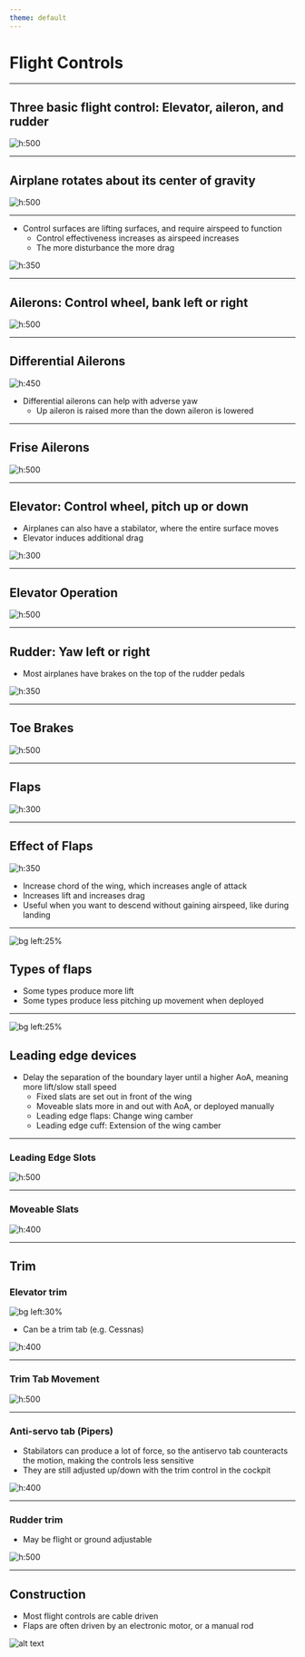 ```yaml
---
theme: default
---
```


# Flight Controls

---

## Three basic flight control: Elevator, aileron, and rudder

![h:500](images/image-1.png)

---

## Airplane rotates about its center of gravity

![h:500](images/image.png)

---

- Control surfaces are lifting surfaces, and require airspeed to function
  - Control effectiveness increases as airspeed increases
  - The more disturbance the more drag

![h:350](images/image-22.png)

---

## Ailerons: Control wheel, bank left or right

![h:500](images/image-3.png)

---

## Differential Ailerons

![h:450](images/image-18.png)

- Differential ailerons can help with adverse yaw
  - Up aileron is raised more than the down aileron is lowered

<!--

The effect of adverse yaw isn't symmetrical:
  - The up aileron (lower AoA) decreases drag a relatively small amount
  - The down aileron (higher AoA) increase drag a relatively large amount

So adding more drag to up the up aileron, evening out the drag

-->

---

## Frise Ailerons

![h:500](images/image-4.png)

---

## Elevator: Control wheel, pitch up or down

- Airplanes can also have a stabilator, where the entire surface moves
- Elevator induces additional drag

![h:300](images/image-5.png)

---

## Elevator Operation

![h:500](images/image-17.png)

---

## Rudder: Yaw left or right

- Most airplanes have brakes on the top of the rudder pedals

![h:350](images/image-6.png)

---

## Toe Brakes

![h:500](images/image-7.png)

---

## Flaps

![h:300
](images/image-19.png)

---

## Effect of Flaps

![h:350](images/image-9.png)

- Increase chord of the wing, which increases angle of attack
- Increases lift and increases drag
- Useful when you want to descend without gaining airspeed, like during landing

---

![bg left:25%](images/image-8.png)

## Types of flaps

- Some types produce more lift
- Some types produce less pitching up movement when deployed

---

![bg left:25%](images/image-10.png)

## Leading edge devices

- Delay the separation of the boundary layer until a higher AoA, meaning more lift/slow stall speed
  - Fixed slats are set out in front of the wing
  - Moveable slats more in and out with AoA, or deployed manually
  - Leading edge flaps: Change wing camber
  - Leading edge cuff: Extension of the wing camber

---

### Leading Edge Slots

![h:500](images/image-11.png)

---

### Moveable Slats

![h:400](images/image-20.png)

---

## Trim

### Elevator trim

![bg left:30%](images/image-13.png)

- Can be a trim tab (e.g. Cessnas)

![h:400](images/image-12.png)

---

### Trim Tab Movement

![h:500](images/image-14.png)

---

### Anti-servo tab (Pipers)

- Stabilators can produce a lot of force, so the antiservo tab counteracts the motion, making the controls less sensitive
- They are still adjusted up/down with the trim control in the cockpit

![h:400](images/image-15.png)

---

### Rudder trim

- May be flight or ground adjustable

![h:500](images/image-16.png)

---

## Construction

- Most flight controls are cable driven
- Flaps are often driven by an electronic motor, or a manual rod

![alt text](images/image-21.png)
